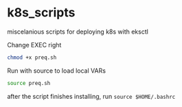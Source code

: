 # k8s_scripts
miscelanious scripts for deploying k8s with eksctl

Change EXEC right

```bash
chmod +x preq.sh
```

Run with source to load local VARs

```bash
source preq.sh
```

after the script finishes installing, run
`source $HOME/.bashrc`
